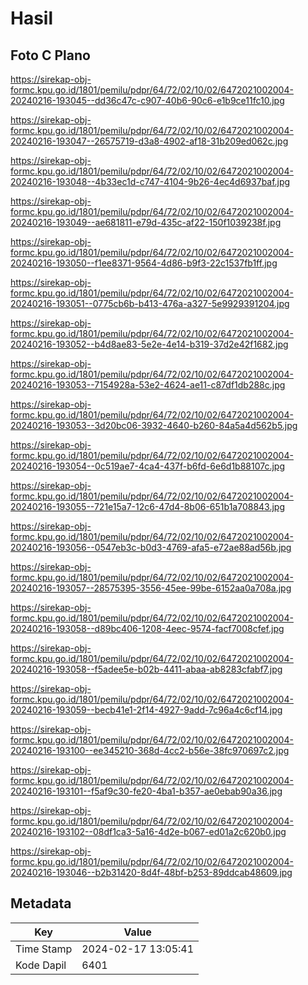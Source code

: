 # Hasil

## Foto C Plano

https://sirekap-obj-formc.kpu.go.id/1801/pemilu/pdpr/64/72/02/10/02/6472021002004-20240216-193045--dd36c47c-c907-40b6-90c6-e1b9ce11fc10.jpg

https://sirekap-obj-formc.kpu.go.id/1801/pemilu/pdpr/64/72/02/10/02/6472021002004-20240216-193047--26575719-d3a8-4902-af18-31b209ed062c.jpg

https://sirekap-obj-formc.kpu.go.id/1801/pemilu/pdpr/64/72/02/10/02/6472021002004-20240216-193048--4b33ec1d-c747-4104-9b26-4ec4d6937baf.jpg

https://sirekap-obj-formc.kpu.go.id/1801/pemilu/pdpr/64/72/02/10/02/6472021002004-20240216-193049--ae681811-e79d-435c-af22-150f1039238f.jpg

https://sirekap-obj-formc.kpu.go.id/1801/pemilu/pdpr/64/72/02/10/02/6472021002004-20240216-193050--f1ee8371-9564-4d86-b9f3-22c1537fb1ff.jpg

https://sirekap-obj-formc.kpu.go.id/1801/pemilu/pdpr/64/72/02/10/02/6472021002004-20240216-193051--0775cb6b-b413-476a-a327-5e9929391204.jpg

https://sirekap-obj-formc.kpu.go.id/1801/pemilu/pdpr/64/72/02/10/02/6472021002004-20240216-193052--b4d8ae83-5e2e-4e14-b319-37d2e42f1682.jpg

https://sirekap-obj-formc.kpu.go.id/1801/pemilu/pdpr/64/72/02/10/02/6472021002004-20240216-193053--7154928a-53e2-4624-ae11-c87df1db288c.jpg

https://sirekap-obj-formc.kpu.go.id/1801/pemilu/pdpr/64/72/02/10/02/6472021002004-20240216-193053--3d20bc06-3932-4640-b260-84a5a4d562b5.jpg

https://sirekap-obj-formc.kpu.go.id/1801/pemilu/pdpr/64/72/02/10/02/6472021002004-20240216-193054--0c519ae7-4ca4-437f-b6fd-6e6d1b88107c.jpg

https://sirekap-obj-formc.kpu.go.id/1801/pemilu/pdpr/64/72/02/10/02/6472021002004-20240216-193055--721e15a7-12c6-47d4-8b06-651b1a708843.jpg

https://sirekap-obj-formc.kpu.go.id/1801/pemilu/pdpr/64/72/02/10/02/6472021002004-20240216-193056--0547eb3c-b0d3-4769-afa5-e72ae88ad56b.jpg

https://sirekap-obj-formc.kpu.go.id/1801/pemilu/pdpr/64/72/02/10/02/6472021002004-20240216-193057--28575395-3556-45ee-99be-6152aa0a708a.jpg

https://sirekap-obj-formc.kpu.go.id/1801/pemilu/pdpr/64/72/02/10/02/6472021002004-20240216-193058--d89bc406-1208-4eec-9574-facf7008cfef.jpg

https://sirekap-obj-formc.kpu.go.id/1801/pemilu/pdpr/64/72/02/10/02/6472021002004-20240216-193058--f5adee5e-b02b-4411-abaa-ab8283cfabf7.jpg

https://sirekap-obj-formc.kpu.go.id/1801/pemilu/pdpr/64/72/02/10/02/6472021002004-20240216-193059--becb41e1-2f14-4927-9add-7c96a4c6cf14.jpg

https://sirekap-obj-formc.kpu.go.id/1801/pemilu/pdpr/64/72/02/10/02/6472021002004-20240216-193100--ee345210-368d-4cc2-b56e-38fc970697c2.jpg

https://sirekap-obj-formc.kpu.go.id/1801/pemilu/pdpr/64/72/02/10/02/6472021002004-20240216-193101--f5af9c30-fe20-4ba1-b357-ae0ebab90a36.jpg

https://sirekap-obj-formc.kpu.go.id/1801/pemilu/pdpr/64/72/02/10/02/6472021002004-20240216-193102--08df1ca3-5a16-4d2e-b067-ed01a2c620b0.jpg

https://sirekap-obj-formc.kpu.go.id/1801/pemilu/pdpr/64/72/02/10/02/6472021002004-20240216-193046--b2b31420-8d4f-48bf-b253-89ddcab48609.jpg


## Metadata

| Key        | Value               |
| ---------- | ------------------- |
| Time Stamp | 2024-02-17 13:05:41 |
| Kode Dapil | 6401                |



